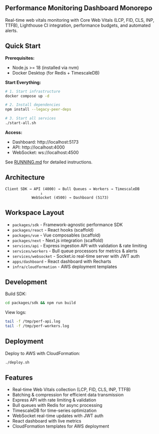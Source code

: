 ## Performance Monitoring Dashboard Monorepo

Real-time web vitals monitoring with Core Web Vitals (LCP, FID, CLS, INP, TTFB), Lighthouse CI integration, performance budgets, and automated alerts.

## Quick Start

**Prerequisites:**
- Node.js >= 18 (installed via nvm)
- Docker Desktop (for Redis + TimescaleDB)

**Start Everything:**
```bash
# 1. Start infrastructure
docker compose up -d

# 2. Install dependencies
npm install --legacy-peer-deps

# 3. Start all services
./start-all.sh
```

**Access:**
- Dashboard: http://localhost:5173
- API: http://localhost:4000
- WebSocket: ws://localhost:4500

See [RUNNING.md](./RUNNING.md) for detailed instructions.

## Architecture

```
Client SDK → API (4000) → Bull Queues → Workers → TimescaleDB
                ↓
            WebSocket (4500) → Dashboard (5173)
```

## Workspace Layout

- `packages/sdk` - Framework-agnostic performance SDK
- `packages/react` - React hooks (scaffold)
- `packages/vue` - Vue composables (scaffold)
- `packages/next` - Next.js integration (scaffold)
- `services/api` - Express ingestion API with validation & rate limiting
- `services/workers` - Bull queue processors for metrics & alerts
- `services/websocket` - Socket.io real-time server with JWT auth
- `apps/dashboard` - React dashboard with Recharts
- `infra/cloudformation` - AWS deployment templates

## Development

Build SDK:
```bash
cd packages/sdk && npm run build
```

View logs:
```bash
tail -f /tmp/perf-api.log
tail -f /tmp/perf-workers.log
```

## Deployment

Deploy to AWS with CloudFormation:
```bash
./deploy.sh
```

## Features

- Real-time Web Vitals collection (LCP, FID, CLS, INP, TTFB)  
- Batching & compression for efficient data transmission  
- Express API with rate limiting & validation  
- Bull queues with Redis for async processing  
- TimescaleDB for time-series optimization  
- WebSocket real-time updates with JWT auth  
- React dashboard with live metrics  
- CloudFormation templates for AWS deployment


